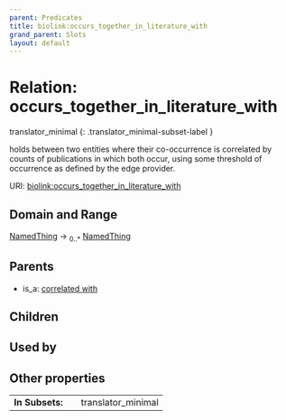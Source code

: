```yaml
---
parent: Predicates
title: biolink:occurs_together_in_literature_with
grand_parent: Slots
layout: default
---
```


# Relation: occurs_together_in_literature_with

translator_minimal
{: .translator_minimal-subset-label }


holds between two entities where their co-occurrence is correlated by counts of publications in which both occur, using some threshold of occurrence as defined by the edge provider.

URI: [biolink:occurs_together_in_literature_with](https://w3id.org/biolink/occurs_together_in_literature_with)

## Domain and Range

[NamedThing](NamedThing.md) ->  <sub>0..\*</sub> [NamedThing](NamedThing.md)

## Parents

 *  is_a: [correlated with](correlated_with.md)

## Children


## Used by


## Other properties

|  |  |  |
| --- | --- | --- |
| **In Subsets:** | | translator_minimal |

